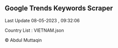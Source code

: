 

## Google Trends Keywords Scraper 
 
Last Update 08-05-2023 , 09:32:06

Country List :
VIETNAM.json



© Abdul Muttaqin 
